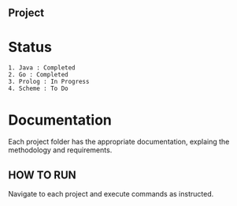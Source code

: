 ## Project

# Status
	1. Java : Completed
	2. Go : Completed
	3. Prolog : In Progress
	4. Scheme : To Do

# Documentation
Each project folder has the appropriate documentation, explaing the methodology and requirements.

## HOW TO RUN

Navigate to each project and execute commands as instructed.